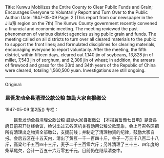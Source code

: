Title: Kunwu Mobilizes the Entire County to Clear Public Funds and Grain; Encourages Everyone to Voluntarily Report and Turn Over to the Public
Author:
Date: 1947-05-09
Page: 2
(This report from our newspaper in the Jilu豫 region on the 7th) The Kunwu County government recently convened a financial and economic meeting. The meeting reviewed the past phenomenon of various district agencies using public grain and funds. The meeting called on all districts to turn over all cleared materials to the public to support the front lines; and formulated disciplines for clearing materials, encouraging everyone to report voluntarily. After the meeting, the fifth district, within fifteen days, cleared out 1,140 jin of soybeans, 13,828 jin of millet, 7,543 jin of sorghum, and 2,306 jin of wheat; in addition, the arrears of firewood and grass for the 33rd and 34th years of the Republic of China were cleared, totaling 1,560,500 yuan. Investigations are still ongoing.



<hr /> 

Original: 


### 昆吾发动全县清理公款公粮  鼓励大家自报缴公

1947-05-09
第2版()
专栏：

　　昆吾发动全县清理公款公粮
    鼓励大家自报缴公
    【本报冀鲁豫七日电】昆吾县府日前召开财经会议，检讨出过去各区机关有动用公粮公款现象，会上号召各区把所有清理出之物资全部缴公，支援前线；并制定了清理物资的纪律，鼓励大家自报。会后五区在十五天内，清出了黄豆一千一百四十斤，谷子一万三千八百二十八斤，高粱七千五百四十三斤，麦子二千三百零六斤；另外清理了三十三、四年度的柴草尾欠，合计一百五十六万零五千元，目前仍在继续清查中。
